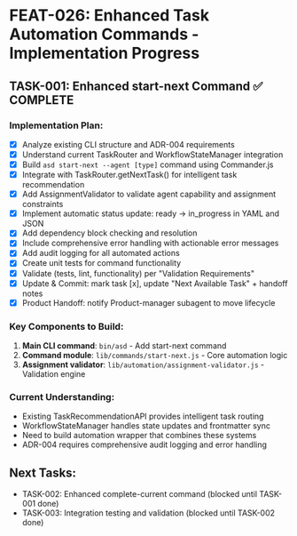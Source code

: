 # FEAT-026: Enhanced Task Automation Commands - Implementation Progress

## TASK-001: Enhanced start-next Command ✅ COMPLETE

### Implementation Plan:

- [x] Analyze existing CLI structure and ADR-004 requirements
- [x] Understand current TaskRouter and WorkflowStateManager integration
- [x] Build `asd start-next --agent [type]` command using Commander.js
- [x] Integrate with TaskRouter.getNextTask() for intelligent task recommendation
- [x] Add AssignmentValidator to validate agent capability and assignment constraints
- [x] Implement automatic status update: ready → in_progress in YAML and JSON
- [x] Add dependency block checking and resolution
- [x] Include comprehensive error handling with actionable error messages
- [x] Add audit logging for all automated actions
- [x] Create unit tests for command functionality
- [x] Validate (tests, lint, functionality) per "Validation Requirements"
- [x] Update & Commit: mark task [x], update "Next Available Task" + handoff notes
- [x] Product Handoff: notify Product-manager subagent to move lifecycle

### Key Components to Build:

1. **Main CLI command**: `bin/asd` - Add start-next command
2. **Command module**: `lib/commands/start-next.js` - Core automation logic
3. **Assignment validator**: `lib/automation/assignment-validator.js` - Validation engine

### Current Understanding:

- Existing TaskRecommendationAPI provides intelligent task routing
- WorkflowStateManager handles state updates and frontmatter sync
- Need to build automation wrapper that combines these systems
- ADR-004 requires comprehensive audit logging and error handling

## Next Tasks:

- TASK-002: Enhanced complete-current command (blocked until TASK-001 done)
- TASK-003: Integration testing and validation (blocked until TASK-002 done)
